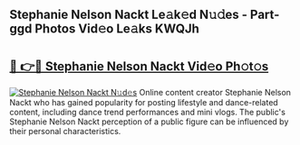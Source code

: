 ## Stephanie Nelson Nackt Le𝚊k𝚎d N𝚞𝚍es - Part-ggd Photos Vid𝚎o Le𝚊ks KWQJh

# <h2><a href="http://fbaoe45.evod.top/?m=Stephanie+Nelson+Nackt">🔗 👉🔴 Stephanie Nelson Nackt Vid𝚎o Ph𝚘t𝚘s</a></h2>

[![Stephanie Nelson Nackt N𝚞d𝚎s](https://i.imgur.com/8V9OHl7.gif)](http://fbaoe45.evod.top/?m=Stephanie+Nelson+Nackt)
Online content creator Stephanie Nelson Nackt who has gained popularity for posting lifestyle and dance-related content, including dance trend performances and mini vlogs. The public's Stephanie Nelson Nackt perception of a public figure can be influenced by their personal characteristics. 
